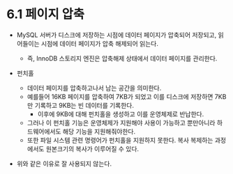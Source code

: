 # 6.1 페이지 압축
- MySQL 서버가 디스크에 저장하는 시점에 데이터 페이지가 압축되어 저장되고, 읽어들이는 시점에 데이터 페이지가 압축 해제되어 읽는다.
    - 즉, InnoDB 스토리지 엔진은 압축해제 상태에서 데이터 페이지를 관리한다.

- 펀치홀
  - 데이터 페이지를 압축하고나서 남는 공간을 의미한다.
  - 예를들어 16KB 페이지를 압축하여 7KB가 되었고 이를 디스크에 저장하면 7KB만 기록하고 9KB는 빈 데이터를 기록한다.
    - 이후에 9KB에 대해 펀치홀을 생성하고 이를 운영체제로 반납한다.
  - 그러나 이 펀치홀 기능은 운영체제가 지원해야 사용이 가능하고 뿐만아니라 하드웨어에서도 해당 기능을 지원해줘야한다.
  - 또한 파일 시스템 관련 명령어가 펀치홀을 지원하지 못한다. 복사 복제하는 과정에서도 원본크기의 복사가 이루어질 수 있다.

- 위와 같은 이유로 잘 사용되지 않는다.